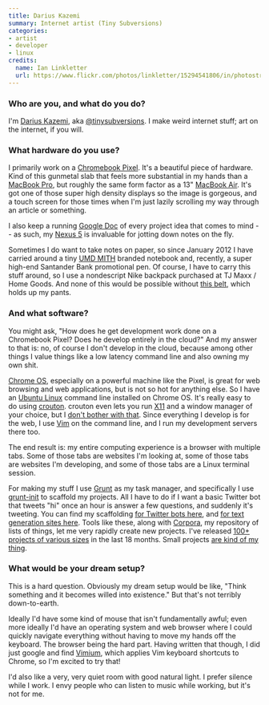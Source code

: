 ```yaml
---
title: Darius Kazemi
summary: Internet artist (Tiny Subversions)
categories:
- artist
- developer
- linux
credits:
  name: Ian Linkletter
  url: https://www.flickr.com/photos/linkletter/15294541806/in/photostream/
---
```


### Who are you, and what do you do?

I'm [Darius Kazemi](http://tinysubversions.com/ "Darius' website."), aka [@tinysubversions](http://twitter.com/tinysubversions "Darius' Twitter account."). I make weird internet stuff; art on the internet, if you will.

### What hardware do you use?

I primarily work on a [Chromebook Pixel][chromebook-pixel]. It's a beautiful piece of hardware. Kind of this gunmetal slab that feels more substantial in my hands than a [MacBook Pro][macbook-pro], but roughly the same form factor as a 13" [MacBook Air][macbook-air]. It's got one of those super high density displays so the image is gorgeous, and a touch screen for those times when I'm just lazily scrolling my way through an article or something.

I also keep a running [Google Doc][google-docs] of every project idea that comes to mind -- as such, my [Nexus 5][nexus-5] is invaluable for jotting down notes on the fly.

Sometimes I do want to take notes on paper, so since January 2012 I have carried around a tiny [UMD MITH](http://mith.umd.edu/ "The Maryland Institute for Technology in the Humanities.") branded notebook and, recently, a super high-end Santander Bank promotional pen. Of course, I have to carry this stuff around, so I use a nondescript Nike backpack purchased at TJ Maxx / Home Goods. And none of this would be possible without [this belt](http://www.target.com/p/merona-men-s-belt-brown-with-silver-buckle/-/A-10218913 "Darius' belt."), which holds up my pants.

### And what software?

You might ask, "How does he get development work done on a Chromebook Pixel? Does he develop entirely in the cloud?" And my answer to that is: no, of course I don't develop in the cloud, because among other things I value things like a low latency command line and also owning my own shit.

[Chrome OS][chrome-os], especially on a powerful machine like the Pixel, is great for web browsing and web applications, but is not so hot for anything else. So I have an [Ubuntu Linux][ubuntu] command line installed on Chrome OS. It's really easy to do using [crouton][]. crouton even lets you run [X11][xfree86] and a window manager of your choice, but I [don't bother with that](https://github.com/dnschneid/crouton#i-dont-always-use-linux-but-when-i-do-i-use-cli "The crouton instructions for installing just command-line tools."). Since everything I develop is for the web, I use [Vim][] on the command line, and I run my development servers there too.

The end result is: my entire computing experience is a browser with multiple tabs. Some of those tabs are websites I'm looking at, some of those tabs are websites I'm developing, and some of those tabs are a Linux terminal session.

For making my stuff I use [Grunt][] as my task manager, and specifically I use [grunt-init][] to scaffold my projects. All I have to do if I want a basic Twitter bot that tweets "hi" once an hour is answer a few questions, and suddenly it's tweeting. You can find my scaffolding [for Twitter bots here][grunt-init-twitter-bot], and [for text generation sites here][grunt-init-textgen]. Tools like these, along with [Corpora][], my repository of lists of things, let me very rapidly create new projects. I've released [100+ projects of various sizes](http://tinysubversions.com/projects/ "Darius' projects.") in the last 18 months. Small projects [are kind of my thing](http://tinysubversions.com/2014/05/thoughts-on-small-projects/ "Darius' post on small projects.").

### What would be your dream setup?

This is a hard question. Obviously my dream setup would be like, "Think something and it becomes willed into existence." But that's not terribly down-to-earth.

Ideally I'd have some kind of mouse that isn't fundamentally awful; even more ideally I'd have an operating system and web browser where I could quickly navigate everything without having to move my hands off the keyboard. The browser being the hard part. Having written that though, I did just google and find [Vimium][], which applies Vim keyboard shortcuts to Chrome, so I'm excited to try that!

I'd also like a very, very quiet room with good natural light. I prefer silence while I work. I envy people who can listen to music while working, but it's not for me.

[chrome-os]: https://en.wikipedia.org/wiki/Chrome_OS "A Linux distribution for running web applications."
[chromebook-pixel]: https://www.google.com/intl/en-US/chrome/devices/google-chromebook-pixel/ "A PC laptop with a Retina display."
[corpora]: https://github.com/dariusk/corpora "A data corpus collection."
[crouton]: https://github.com/dnschneid/crouton "A set of scripts to generate a chroot in Chrome OS."
[google-docs]: https://en.wikipedia.org/wiki/Google_Docs "A web-based office suite."
[grunt-init-textgen]: https://github.com/dariusk/grunt-init-textgen "A grunt-init template for generating text."
[grunt-init-twitter-bot]: https://github.com/dariusk/grunt-init-twitter-bot "A grunt-init template for a Twitter bot."
[grunt-init]: https://gruntjs.com/project-scaffolding "A command-line tool for creating new projects."
[grunt]: https://gruntjs.com/ "A task runner."
[macbook-air]: https://www.apple.com/macbook-air/ "A very thin laptop."
[macbook-pro]: https://www.apple.com/macbook-pro/ "A laptop."
[nexus-5]: http://www.google.com/nexus/5/ "An Android smartphone."
[ubuntu]: https://www.ubuntu.com/ "A Unix distribution."
[vim]: https://www.vim.org/ "A command-line text editor."
[vimium]: https://chrome.google.com/webstore/detail/vimium/dbepggeogbaibhgnhhndojpepiihcmeb "A Chrome extension that adds vim-like hotkeys."
[xfree86]: http://www.xfree86.org/ "An open-source window system."

